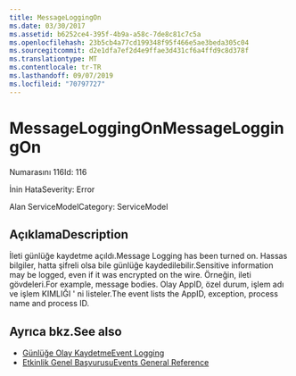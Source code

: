 ```yaml
---
title: MessageLoggingOn
ms.date: 03/30/2017
ms.assetid: b6252ce4-395f-4b9a-a58c-7de8c81c7c5a
ms.openlocfilehash: 23b5cb4a77cd199348f95f466e5ae3beda305c04
ms.sourcegitcommit: d2e1dfa7ef2d4e9ffae3d431cf6a4ffd9c8d378f
ms.translationtype: MT
ms.contentlocale: tr-TR
ms.lasthandoff: 09/07/2019
ms.locfileid: "70797727"
---
```

# <a name="messageloggingon"></a><span data-ttu-id="291f0-102">MessageLoggingOn</span><span class="sxs-lookup"><span data-stu-id="291f0-102">MessageLoggingOn</span></span>
<span data-ttu-id="291f0-103">Numarasını 116</span><span class="sxs-lookup"><span data-stu-id="291f0-103">Id: 116</span></span>  
  
 <span data-ttu-id="291f0-104">İnin Hata</span><span class="sxs-lookup"><span data-stu-id="291f0-104">Severity: Error</span></span>  
  
 <span data-ttu-id="291f0-105">Alan ServiceModel</span><span class="sxs-lookup"><span data-stu-id="291f0-105">Category: ServiceModel</span></span>  
  
## <a name="description"></a><span data-ttu-id="291f0-106">Açıklama</span><span class="sxs-lookup"><span data-stu-id="291f0-106">Description</span></span>  
 <span data-ttu-id="291f0-107">İleti günlüğe kaydetme açıldı.</span><span class="sxs-lookup"><span data-stu-id="291f0-107">Message Logging has been turned on.</span></span> <span data-ttu-id="291f0-108">Hassas bilgiler, hatta şifreli olsa bile günlüğe kaydedilebilir.</span><span class="sxs-lookup"><span data-stu-id="291f0-108">Sensitive information may be logged, even if it was encrypted on the wire.</span></span> <span data-ttu-id="291f0-109">Örneğin, ileti gövdeleri.</span><span class="sxs-lookup"><span data-stu-id="291f0-109">For example, message bodies.</span></span> <span data-ttu-id="291f0-110">Olay AppID, özel durum, işlem adı ve işlem KIMLIĞI ' ni listeler.</span><span class="sxs-lookup"><span data-stu-id="291f0-110">The event lists the AppID, exception, process name and process ID.</span></span>  
  
## <a name="see-also"></a><span data-ttu-id="291f0-111">Ayrıca bkz.</span><span class="sxs-lookup"><span data-stu-id="291f0-111">See also</span></span>

- [<span data-ttu-id="291f0-112">Günlüğe Olay Kaydetme</span><span class="sxs-lookup"><span data-stu-id="291f0-112">Event Logging</span></span>](index.md)
- [<span data-ttu-id="291f0-113">Etkinlik Genel Başvurusu</span><span class="sxs-lookup"><span data-stu-id="291f0-113">Events General Reference</span></span>](events-general-reference.md)
